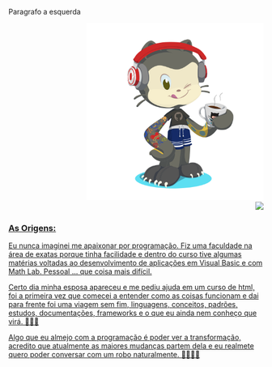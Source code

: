 
<div>
  <p align="left" display="inline-block"> Paragrafo a esquerda </p>
  <div display="inline-block" align="right" max-width="600px">
      <img src="https://github.com/ismaelBZ/ismaelBZ/blob/main/octocat-1696444939658.png" width="350" display="inline"/>
    <div>
      <a href="https://github.com/ismaelBZ">
      <img loading="lazy" height="200" src="https://github-readme-stats.vercel.app/api/top-langs/?username=ismaelBZ&layout=compact&langs_count=7&theme=tokyonight" display="inline"/>
    </div>
  </div>
</div>


### As Origens:

  Eu nunca imaginei me apaixonar por programação. Fiz uma faculdade na área de exatas porque tinha facilidade e dentro do curso tive algumas matérias voltadas ao desenvolvimento de aplicações em Visual Basic e com Math Lab. Pessoal ... que coisa mais difícil. 
  
  Certo dia minha esposa apareceu e me pediu ajuda em um curso de html, foi a primeira vez que comecei a entender como as coisas funcionam e dai para frente foi uma viagem sem fim, linguagens, conceitos, padrões, estudos, documentações, frameworks e o que eu ainda nem conheço que virá. 🤣🤣🤣
  
  Algo que eu almejo com a programação é poder ver a transformação, acredito que atualmente as maiores mudanças partem dela e eu realmete quero poder conversar com um robo naturalmente. 🤖😅😅😅
